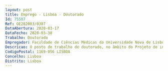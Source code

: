 ```yaml
--- 
layout: post
title: Emprego - Lisboa - Doutorado
Id: 75507
Ref: OE202003/0387
DataAbertura: 2020-03-17
DataFecho: 2020-03-30
Trabalho: Doutorado
Empregador: Faculdade de Ciências Médicas da Universidade Nova de Lisboa - NOVA Medical School
Descricao: O posto de trabalho de doutorado, no âmbito do Projeto de investigação PTDC BIA  BID 31071 2017, com a duração de 8 meses, tem em vista o desempenho das seguintes funções a) Participação em todas as tarefas do projeto, incluindo o desenvolvimento de tarefas de biologiamolecular, cultivo celular, técnicas de edição de genomas avançada e microscopia confocal b) Participação em experimentos de caraterização fenotípica e genética com Drosophila melanogaster c) Participação na elaboração de relatórios, na escrita de projetos e na supervisão de estudantes.2 — Requisitos gerais da candidatura a) Pessoas nacionais, estrangeiras e apátridas, titulares de grau de doutor na área de Biologia b) Detentores de um currículo científico e profissional que revele um perfil adequado à atividadea desenvolver.
CodigoPostal: 1169-056 LISBOA
Concelho: Lisboa
Distrito: Lisboa
--- 
```

